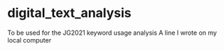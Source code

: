 # digital_text_analysis
To be used for the JG2021 keyword usage analysis
A line I wrote on my local computer
